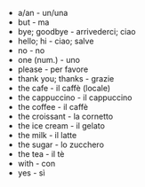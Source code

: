 -   a/an - un/una
-   but - ma
-   bye; goodbye - arrivederci; ciao
-   hello; hi - ciao; salve
-   no - no
-   one (num.) - uno
-   please - per favore
-   thank you; thanks - grazie
-   the cafe - il caffè (locale)
-   the cappuccino - il cappuccino
-   the coffee - il caffè
-   the croissant - la cornetto
-   the ice cream - il gelato
-   the milk - il latte
-   the sugar - lo zucchero
-   the tea - il tè
-   with - con
-   yes - sì
